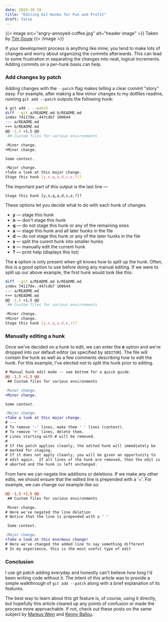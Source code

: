 ```yaml
---
date: 2019-10-19
title: "Editing Git Hunks for Fun and Profit"
draft: false
---
```

{{< image src="angry-annoyed-coffee.jpg" alt="header image" >}}
Taken by [Tim Gouw](https://www.pexels.com/@punttim)
{{< /image >}}

<!-- summary -->
If your development process is anything like mine, you tend to make lots of changes and worry about organizing the commits afterwards. This can lead to some frustration in separating the changes into neat, logical increments. Adding commits on a per-hunk basis can help.
<!-- summary -->

### Add changes by patch

Adding changes with the `--patch` flag makes telling a clear commit "story" easy. For example, after making a few minor changes to my dotfiles readme, running `git add --patch` outputs the following hunk:

```bash
$ git add . --patch
diff --git a/README.md b/README.md
index 741178e..447cdb7 100644
--- a/README.md
+++ b/README.md
@@ -1,5 +1,5 @@
 ## Custom files for various environments

-Miner change.
+Minor change.

Some context.

-Major change.
+Take a look at this major change.
Stage this hunk [y,n,q,a,d,s,e,?]?
```

The important part of this output is the last line —

`Stage this hunk [y,n,q,a,d,s,e,?]?`

These options let you decide what to do with each hunk of changes.

- **y** — stage this hunk
- **n** — don't stage this hunk
- **q** — do not stage this hunk or any of the remaining ones
- **a** — stage this hunk and all later hunks in the file
- **d** — do not stage this hunk or any of the later hunks in the file
- **s** — split the curent hunk into smaller hunks
- **e** — manually edit the current hunk
- **?** — print help (displays this list)

The **s** option is only present when git knows how to split up the hunk. Often, this is a good option to use before doing any manual editing. If we were to split up our above example, the first hunk would look like this:

```bash
diff --git a/README.md b/README.md
index 741178e..447cdb7 100644
--- a/README.md
+++ b/README.md
@@ -1,5 +1,5 @@
 ## Custom files for various environments

-Miner change.
+Minor change.
Stage this hunk [y,n,q,a,d,e,?]?
```

### Manually editing a hunk
Once we've decided on a hunk to edit, we can enter the **e** option and we're dropped into our default editor (as specified by `$EDITOR`). The file will contain the hunk as well as a few comments describing how to edit the hunk. For this example, I've elected not to split the hunk prior to editing.

```diff
# Manual hunk edit mode -- see bottom for a quick guide.
@@ -1,5 +1,5 @@
 ## Custom files for various environments

-Miner change.
+Minor change.

Some context.

-Major change.
+Take a look at this major change.
# ---
# To remove '-' lines, make them ' ' lines (context).
# To remove '+' lines, delete them.
# Lines starting with # will be removed.
#
# If the patch applies cleanly, the edited hunk will immediately be
# marked for staging.
# If it does not apply cleanly, you will be given an opportunity to
# edit again.  If all lines of the hunk are removed, then the edit is
# aborted and the hunk is left unchanged.
```

From here we can negate line additions or deletions. If we make any other edits, we should ensure that the edited line is prepended with a ‘+'. For example, we can change our example like so:

```diff
@@ -1,5 +1,5 @@
 ## Custom files for various environments

 Miner change.
# Here we've negated the line deletion
# Notice that the line is prepended with a ' '

 Some context.

-Major change.
+Take a look at this enormous change!
# Here we've changed the added line to say something different
# In my experience, this is the most useful type of edit
```

### Conclusion
I use git patch adding everyday and honestly can't believe how long I'd been writing code without it. The intent of this article was to provide a simple walkthrough of `git add --patch` along with a brief explanation of its features.

The best way to learn about this git feature is, of course, using it directly, but hopefully this article cleared up any points of confusion or made the process more approachable. If not, check out these posts on the same subject by [Markus Wein](https://nuclearsquid.com/writings/git-add/) and [Kenny Ballou](https://kennyballou.com/blog/2015/10/art-manually-edit-hunks).
